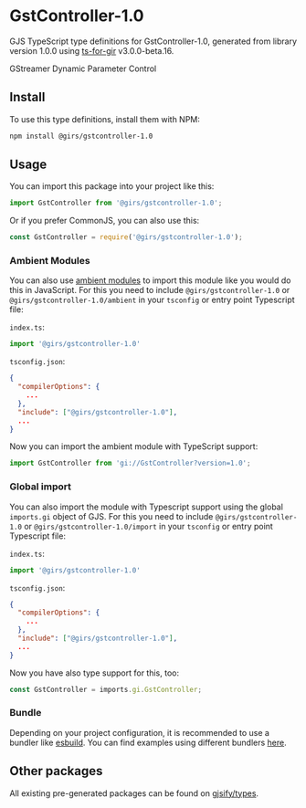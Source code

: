 
# GstController-1.0

GJS TypeScript type definitions for GstController-1.0, generated from library version 1.0.0 using [ts-for-gir](https://github.com/gjsify/ts-for-gir) v3.0.0-beta.16.

GStreamer Dynamic Parameter Control

## Install

To use this type definitions, install them with NPM:
```bash
npm install @girs/gstcontroller-1.0
```

## Usage

You can import this package into your project like this:
```ts
import GstController from '@girs/gstcontroller-1.0';
```

Or if you prefer CommonJS, you can also use this:
```ts
const GstController = require('@girs/gstcontroller-1.0');
```

### Ambient Modules

You can also use [ambient modules](https://github.com/gjsify/ts-for-gir/tree/main/packages/cli#ambient-modules) to import this module like you would do this in JavaScript.
For this you need to include `@girs/gstcontroller-1.0` or `@girs/gstcontroller-1.0/ambient` in your `tsconfig` or entry point Typescript file:

`index.ts`:
```ts
import '@girs/gstcontroller-1.0'
```

`tsconfig.json`:
```json
{
  "compilerOptions": {
    ...
  },
  "include": ["@girs/gstcontroller-1.0"],
  ...
}
```

Now you can import the ambient module with TypeScript support: 

```ts
import GstController from 'gi://GstController?version=1.0';
```


### Global import

You can also import the module with Typescript support using the global `imports.gi` object of GJS.
For this you need to include `@girs/gstcontroller-1.0` or `@girs/gstcontroller-1.0/import` in your `tsconfig` or entry point Typescript file:

`index.ts`:
```ts
import '@girs/gstcontroller-1.0'
```

`tsconfig.json`:
```json
{
  "compilerOptions": {
    ...
  },
  "include": ["@girs/gstcontroller-1.0"],
  ...
}
```

Now you have also type support for this, too:

```ts
const GstController = imports.gi.GstController;
```

### Bundle

Depending on your project configuration, it is recommended to use a bundler like [esbuild](https://esbuild.github.io/). You can find examples using different bundlers [here](https://github.com/gjsify/ts-for-gir/tree/main/examples).

## Other packages

All existing pre-generated packages can be found on [gjsify/types](https://github.com/gjsify/types).

